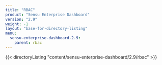 ```yaml
---
title: "RBAC"
product: "Sensu Enterprise Dashboard"
version: "2.9"
weight: -1
layout: "base-for-directory-listing"
menu:
  sensu-enterprise-dashboard-2.9:
    parent: rbac
---
```


{{< directoryListing "content/sensu-enterprise-dashboard/2.9/rbac" >}}
